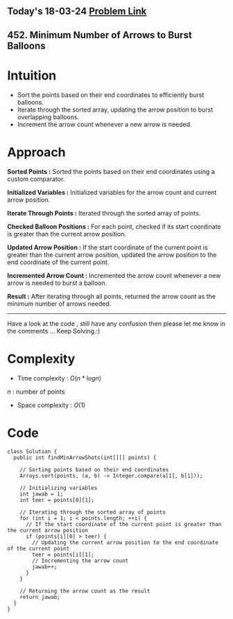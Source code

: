 ## Today's 18-03-24 [Problem Link](https://leetcode.com/problems/minimum-number-of-arrows-to-burst-balloons/description/?envType=daily-question&envId=2024-03-18)
## 452. Minimum Number of Arrows to Burst Balloons

# Intuition
<!-- Describe your first thoughts on how to solve this problem. -->
- Sort the points based on their end coordinates to efficiently burst balloons.
- Iterate through the sorted array, updating the arrow position to burst overlapping balloons.
- Increment the arrow count whenever a new arrow is needed.
# Approach
<!-- Describe your approach to solving the problem. -->

**Sorted Points :** Sorted the points based on their end coordinates using a custom comparator.

**Initialized Variables :** Initialized variables for the arrow count and current arrow position.

**Iterate Through Points :** Iterated through the sorted array of points.

**Checked Balloon Positions :** For each point, checked if its start coordinate is greater than the current arrow position.

**Updated Arrow Position :** If the start coordinate of the current point is greater than the current arrow position, updated the arrow position to the end coordinate of the current point.

**Incremented Arrow Count :** Incremented the arrow count whenever a new arrow is needed to burst a balloon.

**Result :** After iterating through all points, returned the arrow count as the minimum number of arrows needed.

---
Have a look at the code , still have any confusion then please let me know in the comments ... Keep Solving.:)
# Complexity
- Time complexity : $O(n * logn )$
<!-- Add your time complexity here, e.g. $$O(n)$$ -->
$n$ : number of points
- Space complexity : $O(1)$
<!-- Add your space complexity here, e.g. $$O(n)$$ -->

# Code
```
class Solution {
  public int findMinArrowShots(int[][] points) {
    
    // Sorting points based on their end coordinates
    Arrays.sort(points, (a, b) -> Integer.compare(a[1], b[1]));

    // Initializing variables
    int jawab = 1;
    int teer = points[0][1];

    // Iterating through the sorted array of points
    for (int i = 1; i < points.length; ++i) {
      // If the start coordinate of the current point is greater than the current arrow position
      if (points[i][0] > teer) {
        // Updating the current arrow position to the end coordinate of the current point
        teer = points[i][1];
        // Incrementing the arrow count
        jawab++;
      }
    }

    // Returning the arrow count as the result
    return jawab;
  }
}
```
